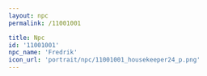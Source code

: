 ```yaml
---
layout: npc
permalink: /11001001

title: Npc
id: '11001001'
npc_name: 'Fredrik'
icon_url: 'portrait/npc/11001001_housekeeper24_p.png'
---
```

